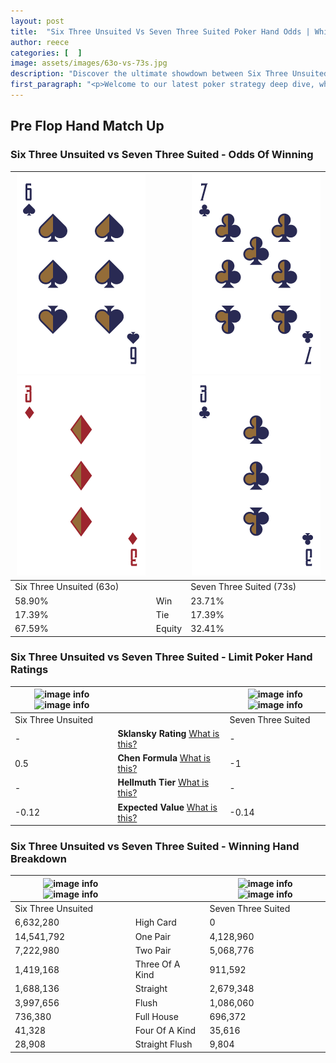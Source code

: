 ```yaml
---
layout: post
title:  "Six Three Unsuited Vs Seven Three Suited Poker Hand Odds | Which Is The Better Hand In Poker? A Complete Guide"
author: reece
categories: [  ]
image: assets/images/63o-vs-73s.jpg
description: "Discover the ultimate showdown between Six Three Unsuited and Seven Three Suited in poker! Uncover the odds, strategies, and scenarios where one hand triumphs over the other. Get ready to up your poker game with this thrilling analysis."
first_paragraph: "<p>Welcome to our latest poker strategy deep dive, where we're pitting two distinct hands against each other in a high-stakes showdown: Six Three Unsuited vs Seven Three Suited.</p><p>In the dynamic world of poker, every decision counts, and knowing which hand holds the upper hand is key to your success at the table.</p><p>In this article, we'll dissect these two hands, explore the scenarios where one dominates the other, and equip you with the knowledge to make strategic choices that can tip the odds in your favor.</p><p>Get ready to unravel the intriguing dynamics of these poker hands and elevate your game to new heights.</p>"
---
```




[comment]: # (sp0)

## Pre Flop Hand Match Up

<div class="table hand-ratings" markdown="1"> 



### Six Three Unsuited vs Seven Three Suited - Odds Of Winning


    
| ![image info](assets/images/hand1/6.png) ![image info](assets/images/hand1/3o.png) |  | ![image info](assets/images/hand2/7.png) ![image info](assets/images/hand2/3.png) |
| -------- | -------- | -------- |
| Six Three Unsuited (63o) |  | Seven Three Suited (73s) |
| 58.90% | Win | 23.71% |
| 17.39% | Tie | 17.39% |
| 67.59% | Equity | 32.41% |




[comment]: # (sp1)



### Six Three Unsuited vs Seven Three Suited - Limit Poker Hand Ratings


    
| ![image info](https://www.riverpairs.com/assets/images/hand1/6.png) ![image info](https://www.riverpairs.com/assets/images/hand1/3o.png) |  | ![image info](https://www.riverpairs.com/assets/images/hand2/7.png) ![image info](https://www.riverpairs.com/assets/images/hand2/3.png) |
| -------- | -------- | -------- |
| Six Three Unsuited |  | Seven Three Suited |
| - | **Sklansky Rating** [What is this?](/sklansky-rating-explained) | - |
| 0.5 | **Chen Formula** [What is this?](/chen-formula-explained) | -1 |
| - | **Hellmuth Tier** [What is this?](/Hellmuth-tier-explained) | - |
| -0.12 | **Expected Value** [What is this?](/expected-value-explained) | -0.14 |




[comment]: # (sp2)



### Six Three Unsuited vs Seven Three Suited - Winning Hand Breakdown


    
| ![image info](https://www.riverpairs.com/assets/images/hand1/6.png) ![image info](https://www.riverpairs.com/assets/images/hand1/3o.png) |  | ![image info](https://www.riverpairs.com/assets/images/hand2/7.png) ![image info](https://www.riverpairs.com/assets/images/hand2/3.png) |
| -------- | -------- | -------- |
| Six Three Unsuited |  | Seven Three Suited |
| 6,632,280 | High Card | 0 |
| 14,541,792 | One Pair | 4,128,960 |
| 7,222,980 | Two Pair | 5,068,776 |
| 1,419,168 | Three Of A Kind | 911,592 |
| 1,688,136 | Straight | 2,679,348 |
| 3,997,656 | Flush | 1,086,060 |
| 736,380 | Full House | 696,372 |
| 41,328 | Four Of A Kind | 35,616 |
| 28,908 | Straight Flush | 9,804 |




[comment]: # (sp3)



</div>

[comment]: # (sp4)



[comment]: # (sp5)

